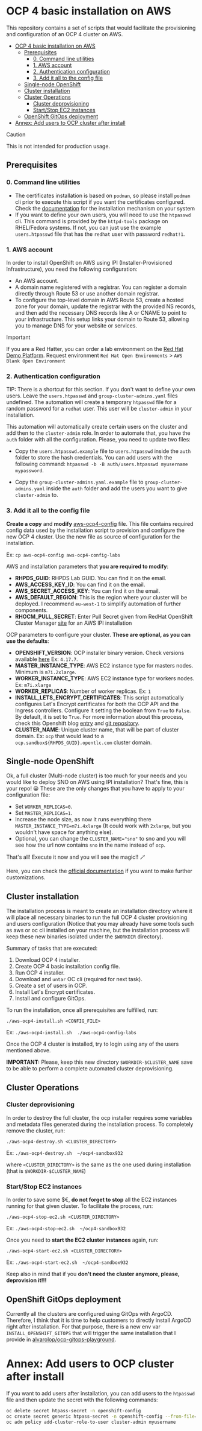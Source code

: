 # OCP 4 basic installation on AWS

This repository contains a set of scripts that would facilitate the provisioning and configuration of an OCP 4 cluster on AWS.

- [OCP 4 basic installation on AWS](#ocp-4-basic-installation-on-aws)
  - [Prerequisites](#prerequisites)
    - [0. Command line utilities](#0-command-line-utilities)
    - [1. AWS account](#1-aws-account)
    - [2. Authentication configuration](#2-authentication-configuration)
    - [3. Add it all to the config file](#3-add-it-all-to-the-config-file)
  - [Single-node OpenShift](#single-node-openshift)
  - [Cluster installation](#cluster-installation)
  - [Cluster Operations](#cluster-operations)
    - [Cluster deprovisioning](#cluster-deprovisioning)
    - [Start/Stop EC2 instances](#startstop-ec2-instances)
  - [OpenShift GitOps deployment](#openshift-gitops-deployment)
- [Annex: Add users to OCP cluster after install](#annex-add-users-to-ocp-cluster-after-install)


> [!CAUTION]
> This is not intended for production usage. 


## Prerequisites

### 0. Command line utilities

* The certificates installation is based on `podman`, so please install `podman` cli prior to execute this script if you want the certificates configured. Check the [documentation](https://podman.io/docs/installation) for the installation mechanism on your system
* If you want to define your own users, you will need to use the `htpasswd` cli. This command is provided by the `httpd-tools` package on RHEL/Fedora systems. If not, you can just use the example `users.htpasswd` file that has the `redhat` user with password `redhat!1`.

### 1. AWS account


In order to install OpenShift on AWS using IPI (Installer-Provisioned Infrastructure), you need the following configuration:

* An AWS account.
* A domain name registered with a registrar. You can register a domain directly through Route 53 or use another domain registrar.
* To configure the top-level domain in AWS Route 53, create a hosted zone for your domain, update the registrar with the provided NS records, and then add the necessary DNS records like A or CNAME to point to your infrastructure. This setup links your domain to Route 53, allowing you to manage DNS for your website or services.

> [!IMPORTANT]
> If you are a Red Hatter, you can order a lab environment on the [Red Hat Demo Platform](https://demo.redhat.com). Request environment `Red Hat Open Environments` > `AWS Blank Open Environment`


### 2. Authentication configuration

TIP: There is a shortcut for this section. If you don't want to define your own users. Leave the `users.htpasswd` and `group-cluster-admins.yaml` files undefined. The automation will create a temporary `htpasswd` file for a random password for a `redhat` user. This user will be `cluster-admin` in your installation.

This automation will automatically create certain users on the cluster and add then to the `cluster-admin` role. In order to automate that, you have the `auth` folder with all the configuration. Please, you need to update two files:

* Copy the `users.htpasswd.example` file to `users.htpasswd` inside the `auth` folder to store the hash credentials. You can add users with the following command: `htpasswd -b -B auth/users.htpasswd myusername mypassword`.


* Copy the `group-cluster-admins.yaml.example` file to `group-cluster-admins.yaml` inside the `auth` folder and add the users you want to give `cluster-admin` to.


### 3. Add it all to the config file

**Create a copy** and **modify** [aws-ocp4-config](aws-ocp4-config) file. This file contains required config data used by the installation script to provision and configure the new OCP 4 cluster. Use the new file as source of configuration for the installation.

Ex: `cp aws-ocp4-config aws-ocp4-config-labs`

AWS and installation parameters that **you are required to modify**:

* **RHPDS_GUID**: RHPDS Lab GUID. You can find it on the email.
* **AWS_ACCESS_KEY_ID**: You can find it on the email.
* **AWS_SECRET_ACCESS_KEY**: You can find it on the email.
* **AWS_DEFAULT_REGION**: This is the region where your cluster will be deployed. I recommend `eu-west-1` to simplify automation of further components.
* **RHOCM_PULL_SECRET**: Enter Pull Secret given from RedHat OpenShift Cluster Manager [site](https://console.redhat.com/openshift/create) for an AWS IPI installation


OCP parameters to configure your cluster. **These are optional, as you can use the defaults**:

- **OPENSHIFT_VERSION**: OCP installer binary version. Check versions available [here](https://mirror.openshift.com/pub/openshift-v4/clients/ocp/) Ex: `4.17.7`.
- **MASTER_INSTANCE_TYPE**: AWS EC2 instance type for masters nodes. Minimum is `m7i.2xlarge`.
- **WORKER_INSTANCE_TYPE**: AWS EC2 instance type for workers nodes. Ex: `m7i.xlarge`
- **WORKER_REPLICAS**: Number of worker replicas. Ex: `1`
- **INSTALL_LETS_ENCRYPT_CERTIFICATES**: This script automatically configures Let's Encrypt certificates for both the OCP API and the Ingress controllers. Configure it setting the boolean from `True` to `False`. By default, it is set to `True`. For more information about this process, check this Openshift blog [entry](https://www.openshift.com/blog/requesting-and-installing-lets-encrypt-certificates-for-openshift-4) and [git repository](https://github.com/redhat-cop/openshift-lab-origin/blob/master/OpenShift4/Lets_Encrypt_Certificates_for_OCP4.adoc).
- **CLUSTER_NAME**: Unique cluster name, that will be part of cluster domain. Ex: `ocp` that would lead to a `ocp.sandbox${RHPDS_GUID}.opentlc.com` cluster domain.


## Single-node OpenShift

Ok, a full cluster (Multi-node cluster) is too much for your needs and you would like to deploy SNO on AWS using IPI installation? That's fine, this is your repo! 😀 These are the only changes that you have to apply to your configuration file:

* Set `WORKER_REPLICAS=0`.
* Set `MASTER_REPLICAS=1`.
* Increase the node size, as now it runs everything there `MASTER_INSTANCE_TYPE=m7i.4xlarge` (It could work with `2xlarge`, but you wouldn't have space for anything else).
* Optional, you can change the `CLUSTER_NAME="sno"` to sno and you will see how the url now contains `sno` in the name instead of `ocp`.

That's all! Execute it now and you will see the magic!! 🪄


Here, you can check the [official documentation](https://docs.openshift.com/container-platform/4.17/installing/installing_sno/install-sno-installing-sno.html#install-sno-monitoring-the-installation-manually_install-sno-installing-sno-with-the-assisted-installer) if you want to make further customizations.


## Cluster installation

The installation process is meant to create an installation directory where it will place all necessary binaries to run the full OCP 4 cluster provisioning and users configuration (Notice that you may already have some tools such as aws or oc cli installed on your machine, but the installation process will keep these new binaries isolated under the `$WORKDIR` directory).

Summary of tasks that are executed:

1. Download OCP 4 installer.
2. Create OCP 4 basic installation config file.
3. Run OCP 4 installer.
4. Download and `untar` OC cli (required for next task).
5. Create a set of users in OCP.
6. Install Let's Encrypt certificates.
7. Install and configure GitOps.

To run the installation, once all prerequisites are fulfilled, run:

`./aws-ocp4-install.sh <CONFIG_FILE>`

Ex: `./aws-ocp4-install.sh  ./aws-ocp4-config-labs`

Once the OCP 4 cluster is installed, try to login using any of the users mentioned above.

**IMPORTANT:** Please, keep this new directory `$WORKDIR-$CLUSTER_NAME` save to be able to perform a complete automated cluster deprovisioning.

## Cluster Operations

### Cluster deprovisioning

In order to destroy the full cluster, the ocp installer requires some variables and metadata files generated during the installation process. To completely remove the cluster, run:

`./aws-ocp4-destroy.sh <CLUSTER_DIRECTORY>`

Ex: `./aws-ocp4-destroy.sh  ~/ocp4-sandbox932`

where `<CLUSTER_DIRECTORY>` is the same as the one used during installation (that is `$WORKDIR-$CLUSTER_NAME`)

### Start/Stop EC2 instances

In order to save some $€, **do not forget to stop** all the EC2 instances running for that given cluster. To facilitate the process, run:

`./aws-ocp4-stop-ec2.sh <CLUSTER_DIRECTORY>`

Ex: `./aws-ocp4-stop-ec2.sh  ~/ocp4-sandbox932`

Once you need to **start the EC2 cluster instances** again, run:

`./aws-ocp4-start-ec2.sh <CLUSTER_DIRECTORY>`

Ex: `./aws-ocp4-start-ec2.sh  ~/ocp4-sandbox932`

Keep also in mind that if you **don't need the cluster anymore, please, deprovision it!!!**


## OpenShift GitOps deployment

Currently all the clusters are configured using GitOps with ArgoCD. Therefore, I think that it is time to help customers to directly install ArgoCD right after installation. For that purpose, there is a new env var `INSTALL_OPENSHIFT_GITOPS` that will trigger the same installation that I provide in [alvarolop/ocp-gitops-playground](https://github.com/alvarolop/ocp-gitops-playground/tree/main).


# Annex: Add users to OCP cluster after install


If you want to add users after installation, you can add users to the `htpasswd` file and then update the secret with the following commands:

```bash
oc delete secret htpass-secret -n openshift-config
oc create secret generic htpass-secret -n openshift-config --from-file=htpasswd=auth/users.htpasswd
oc adm policy add-cluster-role-to-user cluster-admin myusername
```




